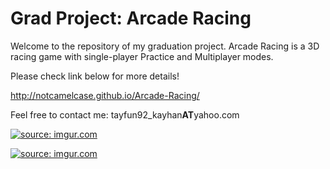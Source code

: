 # Grad Project: Arcade Racing
Welcome to the repository of my graduation project. Arcade Racing is a 3D racing game with single-player Practice and Multiplayer modes.

Please check link below for more details!

http://notcamelcase.github.io/Arcade-Racing/

Feel free to contact me: tayfun92_kayhan<b>AT</b>yahoo.com

<a href="http://imgur.com/e1B0Jjo"><img src="http://i.imgur.com/e1B0Jjo.jpg" title="source: imgur.com" /></a>

<a href="http://imgur.com/QwJ4KxQ"><img src="http://i.imgur.com/QwJ4KxQ.png" title="source: imgur.com" /></a>
